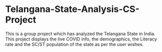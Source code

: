 # Telangana-State-Analysis-CS-Project
This is a group project which has analyzed the Telangana State in India. This project displays the live COVID info, the demographics, the Literacy rate and the SC/ST population of the state as per the user wishes.
